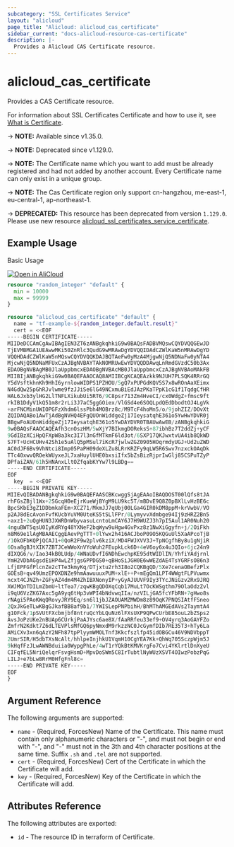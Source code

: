 ```yaml
---
subcategory: "SSL Certificates Service"
layout: "alicloud"
page_title: "Alicloud: alicloud_cas_certificate"
sidebar_current: "docs-alicloud-resource-cas-certificate"
description: |-
  Provides a Alicloud CAS Certificate resource.
---
```


# alicloud_cas_certificate

Provides a CAS Certificate resource.

For information about SSL Certificates Certificate and how to use it, see [What is Certificate](https://www.alibabacloud.com/help/product/28533.html).

-> **NOTE:** Available since v1.35.0.

-> **NOTE:** Deprecated since v1.129.0.

-> **NOTE:** The Certificate name which you want to add must be already registered and had not added by another account. Every Certificate name can only exist in a unique group.

-> **NOTE:** The Cas Certificate region only support cn-hangzhou, me-east-1, eu-central-1, ap-northeast-1.

-> **DEPRECATED:** This resource has been deprecated from version `1.129.0`. Please use new resource [alicloud_ssl_certificates_service_certificate](https://www.terraform.io/docs/providers/alicloud/r/ssl_certificates_service_certificate).

## Example Usage

Basic Usage

<div style="display: block;margin-bottom: 40px;"><div class="oics-button" style="float: right;position: absolute;margin-bottom: 10px;">
  <a href="https://api.aliyun.com/api-tools/terraform?resource=alicloud_cas_certificate&exampleId=46159319-6cf8-845e-14f9-9257a4636c7e87345c27&activeTab=example&spm=docs.r.cas_certificate.0.461593196c&intl_lang=EN_US" target="_blank">
    <img alt="Open in AliCloud" src="https://img.alicdn.com/imgextra/i1/O1CN01hjjqXv1uYUlY56FyX_!!6000000006049-55-tps-254-36.svg" style="max-height: 44px; max-width: 100%;">
  </a>
</div></div>

```terraform
resource "random_integer" "default" {
  min = 10000
  max = 99999
}

resource "alicloud_cas_certificate" "default" {
  name = "tf-example-${random_integer.default.result}"
  cert = <<EOF
-----BEGIN CERTIFICATE-----
MIIDeDCCAmCgAwIBAgIEN3ZT6zANBgkqhkiG9w0BAQsFADBVMQswCQYDVQQGEwJD
TjEVMBMGA1UEAwwMKi50ZnRlc3QudG9wMRAwDgYDVQQIDAdCZWlKaW5nMRAwDgYD
VQQHDAdCZWlKaW5nMQswCQYDVQQKDAJBQTAeFw0yMzA4MjgwNjQ5NDNaFw0yNTA4
MjcwNjQ5NDNaMFUxCzAJBgNVBAYTAkNOMRUwEwYDVQQDDAwqLnRmdGVzdC50b3Ax
EDAOBgNVBAgMB0JlaUppbmcxEDAOBgNVBAcMB0JlaUppbmcxCzAJBgNVBAoMAkFB
MIIBIjANBgkqhkiG9w0BAQEFAAOCAQ8AMIIBCgKCAQEAzkk9NJUH7PLSQK4RRrGQ
Y5dVsftkhnKh9HhI6yrnlowWIDPS1PZHOU/5gQ7xPUPGdKQV5S7x8wROnAaXEimx
N4GdQw25pGhRJvlwme9fzJJiSe6lG49NCxmuBiEdJAzPKaTPpK1cG1f1TqdgCfHR
HAL6Jxb3ylHG2LlTNFLXikubUi5RT6/9C8psr713Zm4HveCI/cx0WdgZ+fmsc9ft
rkIB1DdyV1kQ51m8r2rLi3J7aC5ggGOiex/VlGSd4e6SOQLpdQEdDbodtOJ4LgVk
+arFNCMinUWIOPGFzXhdm6lssPbh4MOBrz8c/M9TcF4hoMn5/o/9johZIZ/DOvXt
ZQIDAQABo1AwTjAdBgNVHQ4EFgQUOnWiddgeZj17IeysatqhE361o5YwHwYDVR0j
BBgwFoAUOnWiddgeZj17IeysatqhE361o5YwDAYDVR0TBAUwAwEB/zANBgkqhkiG
9w0BAQsFAAOCAQEAfh3cnOszHM/5wXjY7BIkmgDOReksS+87ibhBz7T2ddZj+yCF
9GdIBzXCiHpQFXpW8a3kc3I7l3nGfMTkmF6ld3ot/6SXP17QKJwxtvUA4ib8QkWD
S7FT+UcHCUHv42Sh1e5uAlQ5pMSul7iKcR7jwlwZGZ0905HOqrmdyUGJ+Ud2uZWD
AC0dJF6Bv9VhNtci8Imp05PaPH09deXLZu8LRrKRZFy9qLW5R6Swv7nzxckOAqDk
TTc40xwvQROekWUyxeJL7xaHuylUHE0bxsiIfx5bZsBizRjprIwGlj85CSPuTZyP
DPfaiZAN/61h5HNAnxLltOZfqabKYYw7l9LBDg==
-----END CERTIFICATE-----
EOF
  key  = <<EOF
-----BEGIN PRIVATE KEY-----
MIIEvQIBADANBgkqhkiG9w0BAQEFAASCBKcwggSjAgEAAoIBAQDOST00lQfs8tJA
rhFGsZBjl1Wx+2SGcqH0eEjrKueWjBYgM9LU9kc5T/mBDvE9Q8Z0pBXlLvHzBE6c
BpcSKbE3gZ1DDbmkaFEm+XCZ71/MkmJJ7qUbj00LGa4GIR0kDM8ppM+krVwbV/VO
p2AJ8dEcAvonFvfKUcbYuVM0UteKS5tSLlFPr/0LymyvvXdmbge94Ij9zHRZ2Bn5
+axz1+2uQgHUN3JXWRDnWbyvasuLcntoLmCAY6J7H9WUZJ3h7pI5Aul1AR0Nuh20
4nguBWT5qsU0IyKdRYg48YXNeF2bqWyw9uHgw4GvPxz8z1NwXiGgyfn+j/2OiFkh
n8M69e1lAgMBAAECggEAevPgTTT+0lYwx2h416ACJboP09O5KQGuUl5XaAPcoTjB
/1OkOFbKQPjQCAJ1+0QoR2F9w2plv6kziX/MD4FWJXVV3J+TpNCgfhBy8u1gNjiR
6Osa8gBJtXIK7ZBTJCeWWoXnVYoWuh2FEupkLck6D+4eV6oy6x4u3QIo+6jc24n9
dIXQG6/v/Iao34kB0LUdp/4WNaUDvfI6NDhEwchpKE95dtWIDlIN/YhfiYAdjrnl
YmH2VDbAGgsdEiHP4wLZfjgsGPPDGS0+qBHoSiJGH0E6wWEZdAE4TsYGRFsO86n3
LfjEPFGfPlcnZe2cTTe3kmyKq/DTjxtu2rh3I8o2CQKBgQD/5Xe7cenaOBefzPlx
GOEsB+qv49UmzEPOXDNZe9hmAawuuuxPUM+xlE++P+mEgQm1LPT4WWgtFLPVuwmx
ncxt4CJNZh+ZGFyAZ4dm4M4ZhIBXNonyIP+yGyAJUUVF9Iy3TYcJNiGzv2Rx9JRQ
XWJMQnTDILmZbmU+ltTea7/zqwKBgQDOXqCqb17MuLt7OcKWSgthm79OlaOdzZvl
i9qU6VzZKG7Axc5gA9yq6tHp3vWPI4bNdvwqIIa/nzVILjGA5fcYFbRN+7gHwo8s
rNAgi5PAoKWqQRovyJRY9Eq/sn6l1jbJZAOUAMZMWDm8z89OqK7PNQSIAtfFSneo
2QxJkGeTLwKBgGJkafBB8af9b1/7YWISLepPNPbihH/BhMThAMGEdAVs2TaymtA4
g1OFck/1pSVUtFXcbmjbf8ntruQcYbLQuNz6lFXsUXP9QPwCUrbE85ouL2bZSps2
AvsJoPzUKe2nBUAp6CUrkjPaAJYsc6ae8X/fAaRRfeu33ef9+OV4yrq3AoGAYFZo
ZmfrN2Kdkt7Z6dLTEVPlsMfGQ6pyNmxdM9rkzzNC0JcGymfDIb7RE35T3+hTy6La
AMiCXv3xn6qAzY2NFh87tpPlyymWMOLTnf3Kkcfszlfp45idOBGCu46V9NDVbppT
2UmrSIR/H5dbTXsNcAlt/hhlpeInjhkU1VqmH10CgYEA7Kk+QhWq705SczpWjm5J
9kHqfFzJLwAWNBduiia0WypgPhLe/4wT1rYQkBtKMVKrgFo7Cvi4YKlrtlDnXyeU
CIFqfEL5NriQelqrFsvgHsmD+MpvDoSWm5C8IrTubtlNyWUzXSVT4OIwzPobzPqG
LILJ+e7bLw8RrM0HfgFnl8c=
-----END PRIVATE KEY-----
EOF
}
```
## Argument Reference

The following arguments are supported:

* `name` - (Required, ForcesNew) Name of the Certificate. This name must contain only alphanumeric characters or "-", and must not begin or end with "-", and "-" must not in the 3th and 4th character positions at the same time. Suffix `.sh` and `.tel` are not supported.
* `cert` - (Required, ForcesNew) Cert of the Certificate in which the Certificate will add.
* `key` - (Required, ForcesNew) Key of the Certificate in which the Certificate will add.

## Attributes Reference

The following attributes are exported:

* `id` - The resource ID in terraform of Certificate.

